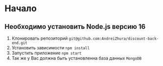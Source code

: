 # Начало
## Необходимо установить Node.js версию 16
1.	Клонировать репозиторий ```git@github.com:AndreiZhura/discount-back-end.git```
2.	Установить зависимости ``` npm install ```
3.	Запустить приложение    ``` npm start ```
4.  Так же у Вас должна быть установленна база данных  ``` MongoDB  ```
